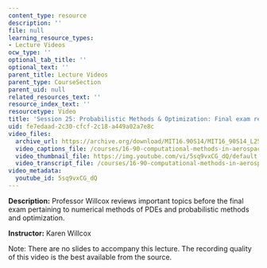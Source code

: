 ```yaml
---
content_type: resource
description: ''
file: null
learning_resource_types:
- Lecture Videos
ocw_type: ''
optional_tab_title: ''
optional_text: ''
parent_title: Lecture Videos
parent_type: CourseSection
parent_uid: null
related_resources_text: ''
resource_index_text: ''
resourcetype: Video
title: 'Session 25: Probabilistic Methods & Optimization: Final exam review'
uid: fe7edaad-2c30-cfcf-2c18-a449a02a7e8c
video_files:
  archive_url: https://archive.org/download/MIT16.90S14/MIT16_90S14_L25_300k.mp4
  video_captions_file: /courses/16-90-computational-methods-in-aerospace-engineering-spring-2014/f64a99c154cd513488b79c07eba5e082_5sq9vxCG_dQ.vtt
  video_thumbnail_file: https://img.youtube.com/vi/5sq9vxCG_dQ/default.jpg
  video_transcript_file: /courses/16-90-computational-methods-in-aerospace-engineering-spring-2014/72a87a8fc3003b9bb74079e31ccc1f91_5sq9vxCG_dQ.pdf
video_metadata:
  youtube_id: 5sq9vxCG_dQ
---
```


**Description:** Professor Willcox reviews important topics before the final exam pertaining to numerical methods of PDEs and probabilistic methods and optimization.

**Instructor:** Karen Willcox

Note: There are no slides to accompany this lecture. The recording quality of this video is the best available from the source.